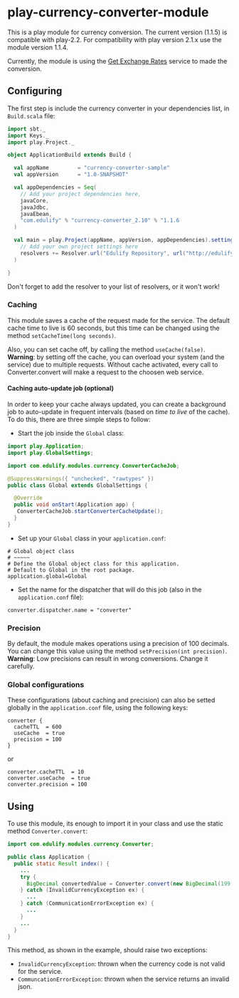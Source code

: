 # play-currency-converter-module

This is a play module for currency conversion. The current version (1.1.5) is compatible with play-2.2. For compatibility with play version 2.1.x use the module version 1.1.4.

Currently, the module is using the [Get Exchange Rates](http://www.getexchangerates.com/) service to made the conversion.

## Configuring

The first step is include the currency converter in your dependencies list, in `Build.scala` file:

```scala
import sbt._
import Keys._
import play.Project._

object ApplicationBuild extends Build {

  val appName         = "currency-converter-sample"
  val appVersion      = "1.0-SNAPSHOT"

  val appDependencies = Seq(
    // Add your project dependencies here,
    javaCore,
    javaJdbc,
    javaEbean,
    "com.edulify" % "currency-converter_2.10" % "1.1.6
  )

  val main = play.Project(appName, appVersion, appDependencies).settings(
    // Add your own project settings here
    resolvers += Resolver.url("Edulify Repository", url("http://edulify.github.io/modules/releases/"))(Resolver.ivyStylePatterns)
  )

}

```

Don't forget to add the resolver to your list of resolvers, or it won't work!

### Caching

This module saves a cache of the request made for the service. The default cache time to live is 60 seconds, but this time can be changed using the method `setCacheTime(long seconds)`.

Also, you can set cache off, by calling the method `useCache(false)`. **Warning**: by setting off the cache, you can overload your system (and the service) due to multiple requests. Without cache activated, every call to Converter.convert will make a request to the choosen web service.

#### Caching auto-update job (optional)

In order to keep your cache always updated, you can create a background job to auto-update in frequent intervals (based on *time to live* of the cache). To do this, there are three simple steps to follow:

- Start the job inside the `Global` class:

```java
import play.Application;
import play.GlobalSettings;

import com.edulify.modules.currency.ConverterCacheJob;

@SuppressWarnings({ "unchecked", "rawtypes" })
public class Global extends GlobalSettings {

  @Override
  public void onStart(Application app) {
   ConverterCacheJob.startConverterCacheUpdate();
  }
}
```
- Set up your `Global` class in your `application.conf`:

```
# Global object class
# ~~~~~
# Define the Global object class for this application.
# Default to Global in the root package.
application.global=Global
```
- Set the name for the dispatcher that will do this job (also in the `application.conf` file):

```
converter.dispatcher.name = "converter"
```

### Precision

By default, the module makes operations using a precision of 100 decimals. You can change this value using the method `setPrecision(int precision)`. **Warning**: Low precisions can result in wrong conversions. Change it carefully.

### Global configurations

These configurations (about caching and precision) can also be setted globally in the `application.conf` file, using the following keys:

```
converter {
  cacheTTL  = 600
  useCache  = true
  precision = 100
}
```
or
```
converter.cacheTTL  = 10
converter.useCache  = true
converter.precision = 100
```

## Using

To use this module, its enough to import it in your class and use the static method `Converter.convert`:

```java
import com.edulify.modules.currency.Converter;

public class Application {
  public static Result index() {
    ...
    try {
      BigDecimal convertedValue = Converter.convert(new BigDecimal(199.0), "EUR", "USD");
    } catch (InvalidCurrencyException ex) {
      ...
    } catch (CommunicationErrorException ex) {
      ...
    }
    ...
  }
}
```

This method, as shown in the example, should raise two exceptions:
- `InvalidCurrencyException`: thrown when the currency code is not valid for the service.
- `CommuncationErrorException`: thrown when the service returns an invalid json.
